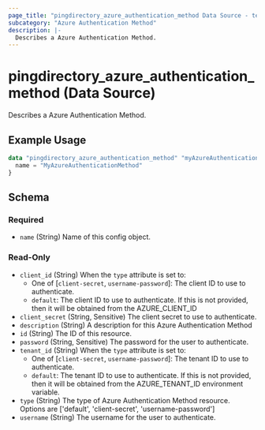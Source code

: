 ```yaml
---
page_title: "pingdirectory_azure_authentication_method Data Source - terraform-provider-pingdirectory"
subcategory: "Azure Authentication Method"
description: |-
  Describes a Azure Authentication Method.
---
```


# pingdirectory_azure_authentication_method (Data Source)

Describes a Azure Authentication Method.

## Example Usage

```terraform
data "pingdirectory_azure_authentication_method" "myAzureAuthenticationMethod" {
  name = "MyAzureAuthenticationMethod"
}
```

<!-- schema generated by tfplugindocs -->
## Schema

### Required

- `name` (String) Name of this config object.

### Read-Only

- `client_id` (String) When the `type` attribute is set to:
  - One of [`client-secret`, `username-password`]: The client ID to use to authenticate.
  - `default`: The client ID to use to authenticate. If this is not provided, then it will be obtained from the AZURE_CLIENT_ID
- `client_secret` (String, Sensitive) The client secret to use to authenticate.
- `description` (String) A description for this Azure Authentication Method
- `id` (String) The ID of this resource.
- `password` (String, Sensitive) The password for the user to authenticate.
- `tenant_id` (String) When the `type` attribute is set to:
  - One of [`client-secret`, `username-password`]: The tenant ID to use to authenticate.
  - `default`: The tenant ID to use to authenticate. If this is not provided, then it will be obtained from the AZURE_TENANT_ID environment variable.
- `type` (String) The type of Azure Authentication Method resource. Options are ['default', 'client-secret', 'username-password']
- `username` (String) The username for the user to authenticate.

